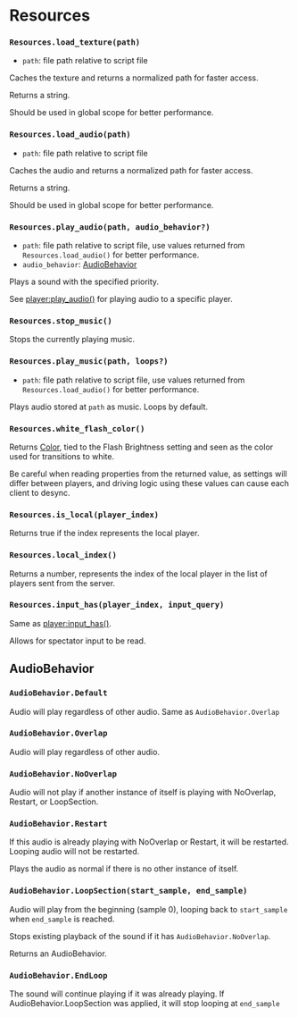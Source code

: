 # Resources

### `Resources.load_texture(path)`

- `path`: file path relative to script file

Caches the texture and returns a normalized path for faster access.

Returns a string.

Should be used in global scope for better performance.

### `Resources.load_audio(path)`

- `path`: file path relative to script file

Caches the audio and returns a normalized path for faster access.

Returns a string.

Should be used in global scope for better performance.

### `Resources.play_audio(path, audio_behavior?)`

- `path`: file path relative to script file, use values returned from `Resources.load_audio()` for better performance.
- `audio_behavior`: [AudioBehavior](#audiobehavior)

Plays a sound with the specified priority.

See [player:play_audio()](/client/lua-api/entity-api/player#playerplay_audiopath-audio_behavior) for playing audio to a specific player.

### `Resources.stop_music()`

Stops the currently playing music.

### `Resources.play_music(path, loops?)`

- `path`: file path relative to script file, use values returned from `Resources.load_audio()` for better performance.

Plays audio stored at `path` as music. Loops by default.

### `Resources.white_flash_color()`

Returns [Color](/client/lua-api/resource-api/sprite#color), tied to the Flash Brightness setting and seen as the color used for transitions to white.

Be careful when reading properties from the returned value, as settings will differ between players, and driving logic using these values can cause each client to desync.

### `Resources.is_local(player_index)`

Returns true if the index represents the local player.

### `Resources.local_index()`

Returns a number, represents the index of the local player in the list of players sent from the server.

### `Resources.input_has(player_index, input_query)`

Same as [player:input_has()](/client/lua-api/entity-api/player#playerinput_hasinput_query).

Allows for spectator input to be read.

## AudioBehavior

### `AudioBehavior.Default`

Audio will play regardless of other audio. Same as `AudioBehavior.Overlap`

### `AudioBehavior.Overlap`

Audio will play regardless of other audio.

### `AudioBehavior.NoOverlap`

Audio will not play if another instance of itself is playing with NoOverlap, Restart, or LoopSection.

### `AudioBehavior.Restart`

If this audio is already playing with NoOverlap or Restart, it will be restarted. Looping audio will not be restarted.

Plays the audio as normal if there is no other instance of itself.

### `AudioBehavior.LoopSection(start_sample, end_sample)`

Audio will play from the beginning (sample 0), looping back to `start_sample` when `end_sample` is reached.

Stops existing playback of the sound if it has `AudioBehavior.NoOverlap`.

Returns an AudioBehavior.

### `AudioBehavior.EndLoop`

The sound will continue playing if it was already playing. If AudioBehavior.LoopSection was applied, it will stop looping at `end_sample`
